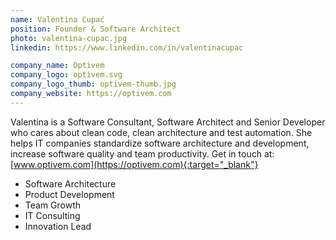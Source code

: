 ```yaml
---
name: Valentina Cupać
position: Founder & Software Architect
photo: valentina-cupac.jpg
linkedin: https://www.linkedin.com/in/valentinacupac

company_name: Optivem
company_logo: optivem.svg
company_logo_thumb: optivem-thumb.jpg
company_website: https://optivem.com
---
```

Valentina is a Software Consultant, Software Architect and Senior Developer who cares about clean code, clean architecture and test automation. She helps IT companies standardize software architecture and development, increase software quality and team productivity. Get in touch at: [www.optivem.com](https://optivem.com){:target="_blank"}

* Software Architecture
* Product Development
* Team Growth
* IT Consulting
* Innovation Lead